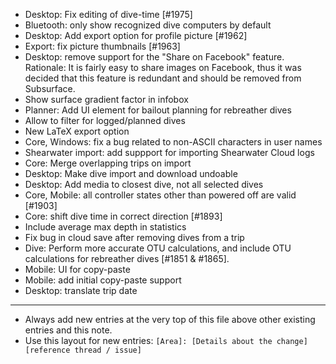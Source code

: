 - Desktop: Fix editing of dive-time [#1975]
- Bluetooth: only show recognized dive computers by default
- Desktop: Add export option for profile picture [#1962]
- Export: fix picture thumbnails [#1963]
- Desktop: remove support for the "Share on Facebook" feature.
  Rationale: It is fairly easy to share images on Facebook, thus it was decided
  that this feature is redundant and should be removed from Subsurface.
- Show surface gradient factor in infobox
- Planner: Add UI element for bailout planning for rebreather dives
- Allow to filter for logged/planned dives
- New LaTeX export option
- Core, Windows: fix a bug related to non-ASCII characters in user names
- Shearwater import: add suppport for importing Shearwater Cloud logs
- Core: Merge overlapping trips on import
- Desktop: Make dive import and download undoable
- Desktop: Add media to closest dive, not all selected dives
- Core, Mobile: all controller states other than powered off are valid [#1903]
- Core: shift dive time in correct direction [#1893]
- Include average max depth in statistics
- Fix bug in cloud save after removing dives from a trip
- Dive: Perform more accurate OTU calculations, and include
  OTU calculations for rebreather dives [#1851 & #1865].
- Mobile: UI for copy-paste
- Mobile: add initial copy-paste support
- Desktop: translate trip date
---
* Always add new entries at the very top of this file above other existing entries and this note.
* Use this layout for new entries: `[Area]: [Details about the change] [reference thread / issue]`

